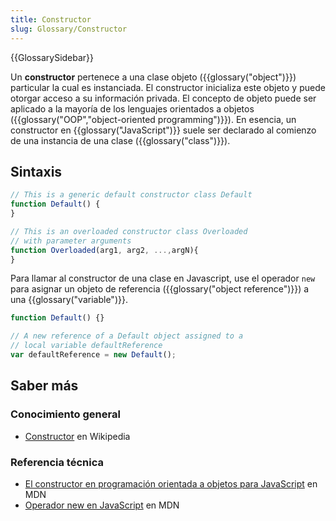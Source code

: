 ```yaml
---
title: Constructor
slug: Glossary/Constructor
---
```


{{GlossarySidebar}}

Un **constructor** pertenece a una clase objeto ({{glossary("object")}}) particular la cual es instanciada. El constructor inicializa este objeto y puede otorgar acceso a su información privada. El concepto de objeto puede ser aplicado a la mayoría de los lenguajes orientados a objetos ({{glossary("OOP","object-oriented programming")}}). En esencia, un constructor en {{glossary("JavaScript")}} suele ser declarado al comienzo de una instancia de una clase ({{glossary("class")}}).

## Sintaxis

```js
// This is a generic default constructor class Default
function Default() {
}

// This is an overloaded constructor class Overloaded
// with parameter arguments
function Overloaded(arg1, arg2, ...,argN){
}
```

Para llamar al constructor de una clase en Javascript, use el operador `new` para asignar un objeto de referencia ({{glossary("object reference")}}) a una {{glossary("variable")}}.

```js
function Default() {}

// A new reference of a Default object assigned to a
// local variable defaultReference
var defaultReference = new Default();
```

## Saber más

### Conocimiento general

- [Constructor](<https://es.wikipedia.org/wiki/Constructor_(inform%C3%A1tica)>) en Wikipedia

### Referencia técnica

- [El constructor en programación orientada a objetos para JavaScript](/es/docs/Learn/JavaScript/Objects#The_Constructor) en MDN
- [Operador new en JavaScript](/es/docs/Web/JavaScript/Reference/Operators/new) en MDN
